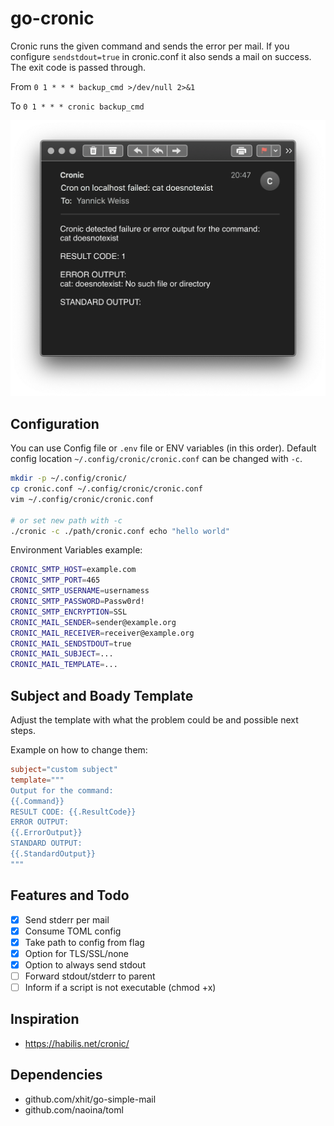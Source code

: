 # go-cronic
Cronic runs the given command and sends the error per mail. 
If you configure `sendstdout=true` in cronic.conf it also sends a mail on success.
The exit code is passed through.

From `0 1 * * * backup_cmd >/dev/null 2>&1`

To `0 1 * * * cronic backup_cmd`


![screenshot](shot.png)

## Configuration
You can use Config file or `.env` file or ENV variables (in this order).
Default config location `~/.config/cronic/cronic.conf` can be changed with `-c`.

```bash
mkdir -p ~/.config/cronic/
cp cronic.conf ~/.config/cronic/cronic.conf
vim ~/.config/cronic/cronic.conf

# or set new path with -c
./cronic -c ./path/cronic.conf echo "hello world"
```

Environment Variables example:
```bash
CRONIC_SMTP_HOST=example.com
CRONIC_SMTP_PORT=465
CRONIC_SMTP_USERNAME=usernamess
CRONIC_SMTP_PASSWORD=Passw0rd!
CRONIC_SMTP_ENCRYPTION=SSL
CRONIC_MAIL_SENDER=sender@example.org
CRONIC_MAIL_RECEIVER=receiver@example.org
CRONIC_MAIL_SENDSTDOUT=true
CRONIC_MAIL_SUBJECT=...
CRONIC_MAIL_TEMPLATE=...
```


## Subject and Boady Template
Adjust the template with what the problem could be and possible next steps.

Example on how to change them:
```toml
subject="custom subject"
template="""
Output for the command:
{{.Command}}
RESULT CODE: {{.ResultCode}}
ERROR OUTPUT:
{{.ErrorOutput}}
STANDARD OUTPUT:
{{.StandardOutput}}
"""

```

## Features and Todo
- [x] Send stderr per mail
- [x] Consume TOML config
- [x] Take path to config from flag
- [x] Option for TLS/SSL/none
- [x] Option to always send stdout
- [ ] Forward stdout/stderr to parent
- [ ] Inform if a script is not executable (chmod +x)

## Inspiration
* https://habilis.net/cronic/

## Dependencies
* github.com/xhit/go-simple-mail
* github.com/naoina/toml
